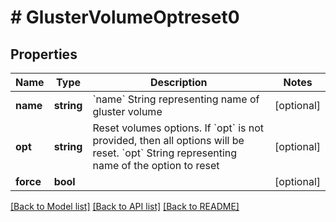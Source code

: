 # # GlusterVolumeOptreset0

## Properties

Name | Type | Description | Notes
------------ | ------------- | ------------- | -------------
**name** | **string** | &#x60;name&#x60; String representing name of gluster volume | [optional]
**opt** | **string** | Reset volumes options.     If &#x60;opt&#x60; is not provided, then all options     will be reset. &#x60;opt&#x60; String representing name of the option to reset | [optional]
**force** | **bool** |  | [optional]

[[Back to Model list]](../../README.md#models) [[Back to API list]](../../README.md#endpoints) [[Back to README]](../../README.md)
